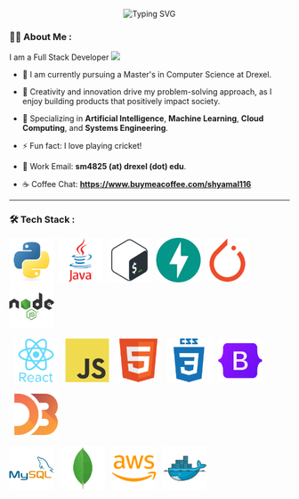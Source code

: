 







<p align=center>
<img src="https://readme-typing-svg.herokuapp.com?&lines=Hi+there++%F0%9F%91%8B;I+am+Shyamal+Mishra" alt="Typing SVG" />
</p>





### :man_technologist: About Me :
I am a Full Stack Developer <img src="https://media.giphy.com/media/WUlplcMpOCEmTGBtBW/giphy.gif" width="30"> 

- :telescope: I am currently pursuing a Master's in Computer Science at Drexel.

- :seedling: Creativity and innovation drive my problem-solving approach, as I enjoy building products that positively impact society.


- 🤩 Specializing in **Artificial Intelligence**, **Machine Learning**, **Cloud Computing**, and **Systems Engineering**.
- ⚡️ Fun fact: I love playing cricket!
- 📧 Work Email: **sm4825 (at) drexel (dot) edu**.
- ☕ Coffee Chat: **https://www.buymeacoffee.com/shyamal116**

---

### :hammer_and_wrench: Tech Stack :

<div>
  <img src="https://github.com/devicons/devicon/blob/master/icons/python/python-original.svg" title="Python" alt="Python" width="80" height="80"/>&nbsp;
  <img src="https://github.com/devicons/devicon/blob/master/icons/java/java-original-wordmark.svg" title="Java" alt="Java" width="80" height="80"/>&nbsp;
  <img src="https://github.com/devicons/devicon/blob/master/icons/bash/bash-original.svg" title="Bash" alt="Bash" width="80" height="80"/>&nbsp;
<img src="https://github.com/devicons/devicon/blob/master/icons/fastapi/fastapi-original.svg" title="FASTApi" alt="FASTApi" width="80" height="80"/>&nbsp;
<img src="https://github.com/devicons/devicon/blob/master/icons/pytorch/pytorch-original.svg" title="Pytorch" alt="Pytorch" width="80" height="80"/>&nbsp;



<img src="https://github.com/devicons/devicon/blob/master/icons/nodejs/nodejs-original-wordmark.svg" title="NodeJS" alt="NodeJS" width="80" height="80"/>
&nbsp;

&nbsp;
<img src="https://github.com/devicons/devicon/blob/master/icons/react/react-original-wordmark.svg" title="React.js" alt="React.js" width="80" height="80"/>
&nbsp;
<img src="https://github.com/devicons/devicon/blob/master/icons/javascript/javascript-original.svg" title="JavaScript" alt="JavaScript" width="80" height="80"/>
&nbsp;
<img src="https://github.com/devicons/devicon/blob/master/icons/html5/html5-original.svg" title="HTML5" alt="HTML5" width="80" height="80"/>
&nbsp;
<img src="https://github.com/devicons/devicon/blob/master/icons/css3/css3-plain-wordmark.svg"  title="CSS3" alt="CSS3" width="80" height="80"/>
&nbsp;
<img src="https://github.com/devicons/devicon/blob/master/icons/bootstrap/bootstrap-original.svg" title="Bootstrap" alt="Bootstrap" width="80" height="80"/>
&nbsp;

&nbsp;
<img src="https://github.com/devicons/devicon/blob/master/icons/d3js/d3js-original.svg" title="D3.js" alt="D3.js" width="80" height="80"/>
&nbsp;

<img src="https://github.com/devicons/devicon/blob/master/icons/mysql/mysql-original-wordmark.svg" title="MySQL"  alt="MySQL" width="80" height="80"/>
&nbsp;
<img src="https://github.com/devicons/devicon/blob/master/icons/mongodb/mongodb-original.svg" title="MongoDB"  alt="MongoDB" width="80" height="80"/>
&nbsp;
<img src="https://github.com/devicons/devicon/blob/master/icons/amazonwebservices/amazonwebservices-plain-wordmark.svg" title="AWS" alt="AWS" width="80" height="80"/>
&nbsp;
<img src="https://github.com/devicons/devicon/blob/master/icons/docker/docker-original.svg" title="Docker" alt="Docker" width="80" height="80"/>
&nbsp;

&nbsp;
</div>




